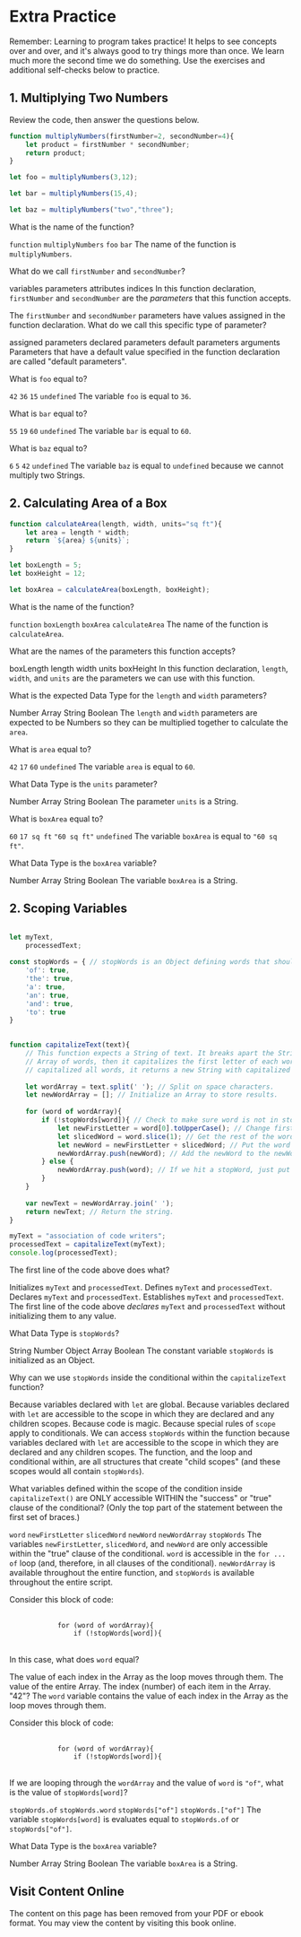 # Extra Practice

Remember: Learning to program takes practice! It helps to see concepts over and over, and it's always good to try things more than once. We learn much more the second time we do something. Use the exercises and additional self-checks below to practice.


## 1. Multiplying Two Numbers
Review the code, then answer the questions below.

```js
function multiplyNumbers(firstNumber=2, secondNumber=4){
    let product = firstNumber * secondNumber;
    return product;
}

let foo = multiplyNumbers(3,12);

let bar = multiplyNumbers(15,4);

let baz = multiplyNumbers("two","three");

```
<quiz name="">
    <question>
        <p>What is the name of the function?</p>
        <answer><code>function</code></answer>
        <answer correct><code>multiplyNumbers</code></answer>
        <answer><code>foo</code></answer>
        <answer><code>bar</code></answer>
        <explanation>The name of the function is <code>multiplyNumbers</code>.</explanation>
    </question>
    <question>
        <p>What do we call <code>firstNumber</code> and <code>secondNumber</code>?</p>
        <answer>variables</answer>
        <answer correct>parameters</answer>
        <answer>attributes</answer>
        <answer>indices</answer>
        <explanation>In this function declaration, <code>firstNumber</code> and <code>secondNumber</code> are the <i>parameters</i> that this function accepts.</explanation>
    </question>
    <question>
        <p>The <code>firstNumber</code> and <code>secondNumber</code> parameters have values assigned in the function declaration. What do we call this specific type of parameter?</p>
        <answer>assigned parameters</answer>
        <answer>declared parameters</answer>
        <answer correct>default parameters</answer>
        <answer>arguments</answer>
        <explanation>Parameters that have a default value specified in the function declaration are called "default parameters".</explanation>
    </question>
    <question>
        <p>What is <code>foo</code> equal to?</p>
        <answer><code>42</code></answer>
        <answer correct><code>36</code></answer>
        <answer><code>15</code></answer>
        <answer><code>undefined</code></answer>
        <explanation>The variable <code>foo</code> is equal to <code>36</code>.</explanation>
    </question>
    <question>
        <p>What is <code>bar</code> equal to?</p>
        <answer><code>55</code></answer>
        <answer><code>19</code></answer>
        <answer correct><code>60</code></answer>
        <answer><code>undefined</code></answer>
        <explanation>The variable <code>bar</code> is equal to <code>60</code>.</explanation>
    </question>
    <question>
        <p>What is <code>baz</code> equal to?</p>
        <answer><code>6</code></answer>
        <answer><code>5</code></answer>
        <answer><code>42</code></answer>
        <answer correct><code>undefined</code></answer>
        <explanation>The variable <code>baz</code> is equal to <code>undefined</code> because we cannot multiply two Strings.</explanation>
    </question>

</quiz>

## 2. Calculating Area of a Box
```js
function calculateArea(length, width, units="sq ft"){
    let area = length * width;
    return `${area} ${units}`;
}

let boxLength = 5;
let boxHeight = 12;

let boxArea = calculateArea(boxLength, boxHeight);

```
<quiz name="">
    <question>
        <p>What is the name of the function?</p>
        <answer><code>function</code></answer>
        <answer><code>boxLength</code></answer>
        <answer><code>boxArea</code></answer>
        <answer correct><code>calculateArea</code></answer>
        <explanation>The name of the function is <code>calculateArea</code>.</explanation>
    </question>
    <question multiple>
        <p>What are the names of the parameters this function accepts?</p>
        <answer>boxLength</answer>
        <answer correct>length</answer>
        <answer correct>width</answer>
        <answer correct>units</answer>
        <answer>boxHeight</answer>
        <explanation>In this function declaration, <code>length</code>, <code>width</code>, and <code>units</code> are the parameters we can use with this function.</explanation>
    </question>
    <question>
        <p>What is the expected Data Type for the <code>length</code> and <code>width</code> parameters?</p>
        <answer correct>Number</answer>
        <answer>Array</answer>
        <answer>String</answer>
        <answer>Boolean</answer>
        <explanation>The <code>length</code> and <code>width</code> parameters are expected to be Numbers so they can be multiplied together to calculate the <code>area</code>.</explanation>
    </question>
    <question>
        <p>What is <code>area</code> equal to?</p>
        <answer><code>42</code></answer>
        <answer><code>17</code></answer>
        <answer correct><code>60</code></answer>
        <answer><code>undefined</code></answer>
        <explanation>The variable <code>area</code> is equal to <code>60</code>.</explanation>
    </question>
    <question>
        <p>What Data Type is the <code>units</code> parameter?</p>
        <answer>Number</answer>
        <answer>Array</answer>
        <answer correct>String</answer>
        <answer>Boolean</answer>
        <explanation>The parameter <code>units</code> is a String.</explanation>
    </question>
    <question>
        <p>What is <code>boxArea</code> equal to?</p>
        <answer><code>60</code></answer>
        <answer><code>17 sq ft</code></answer>
        <answer correct><code>"60 sq ft"</code></answer>
        <answer><code>undefined</code></answer>
        <explanation>The variable <code>boxArea</code> is equal to <code>"60 sq ft"</code>.</explanation>
    </question>
    <question>
        <p>What Data Type is the <code>boxArea</code> variable?</p>
        <answer>Number</answer>
        <answer>Array</answer>
        <answer correct>String</answer>
        <answer>Boolean</answer>
        <explanation>The variable <code>boxArea</code> is a String.</explanation>
    </question>

</quiz>

## 2. Scoping Variables
```js

let myText,
    processedText;
    
const stopWords = { // stopWords is an Object defining words that should not be capitalized.
    'of': true,
    'the': true,
    'a': true,
    'an': true,
    'and': true,
    'to': true
}
    

function capitalizeText(text){
    // This function expects a String of text. It breaks apart the String into an 
    // Array of words, then it capitalizes the first letter of each word. Once it has
    // capitalized all words, it returns a new String with capitalized text.
    
    let wordArray = text.split(' '); // Split on space characters.
    let newWordArray = []; // Initialize an Array to store results.
    
    for (word of wordArray){
        if (!stopWords[word]){ // Check to make sure word is not in stopwords list.
            let newFirstLetter = word[0].toUpperCase(); // Change first letter in `word` to uppercase.
            let slicedWord = word.slice(1); // Get the rest of the word after the first letter.
            let newWord = newFirstLetter + slicedWord; // Put the word back together.
            newWordArray.push(newWord); // Add the newWord to the newWordArray of capitalized words.
        } else {
            newWordArray.push(word); // If we hit a stopWord, just put that word back in the list without altering.
        }
    }
    
    var newText = newWordArray.join(' ');
    return newText; // Return the string.
}

myText = "association of code writers";
processedText = capitalizeText(myText);
console.log(processedText);
```
<quiz name="">
    <question>
        <p>The first line of the code above does what?</p>
        <answer>Initializes <code>myText</code> and <code>processedText</code>.</answer>
        <answer>Defines <code>myText</code> and <code>processedText</code>.</answer>
        <answer correct>Declares <code>myText</code> and <code>processedText</code>.</answer>
        <answer>Establishes <code>myText</code> and <code>processedText</code>.</answer>
        <explanation>The first line of the code above <i>declares</i> <code>myText</code> and <code>processedText</code> without initializing them to any value.</explanation>
    </question>
    <question>
        <p>What Data Type is <code>stopWords</code>?</p>
        <answer>String</answer>
        <answer>Number</answer>
        <answer correct>Object</answer>
        <answer>Array</answer>
        <answer>Boolean</answer>
        <explanation>The constant variable <code>stopWords</code> is initialized as an Object.</explanation>
    </question>
    <question>
        <p>Why can we use <code>stopWords</code> inside the conditional within the <code>capitalizeText</code> function?</p>
        <answer>Because variables declared with <code>let</code> are global.</answer>
        <answer correct>Because variables declared with <code>let</code> are accessible to the scope in which they are declared and any children scopes.</answer>
        <answer>Because code is magic.</answer>
        <answer>Because special rules of <code>scope</code> apply to conditionals.</answer>
        <explanation>We can access <code>stopWords</code> within the function because variables declared with <code>let</code> are accessible to the scope in which they are declared and any children scopes. The function, and the loop and conditional within, are all structures that create "child scopes" (and these scopes would all contain <code>stopWords</code>).</explanation>
    </question>
    <question multiple>
        <p>What variables defined within the scope of the condition inside <code>capitalizeText()</code> are ONLY accessible WITHIN the "success" or "true" clause of the conditional? (Only the top part of the statement between the first set of braces.)</p>
        <answer><code>word</code></answer>
        <answer correct><code>newFirstLetter</code></answer>
        <answer correct><code>slicedWord</code></answer>
        <answer correct><code>newWord</code></answer>
        <answer><code>newWordArray</code></answer>
        <answer><code>stopWords</code></answer>
        <explanation>The variables <code>newFirstLetter</code>, <code>slicedWord</code>, and <code>newWord</code> are only accessible within the "true" clause of the conditional. <code>word</code> is accessible in the <code>for ... of</code> loop (and, therefore, in all clauses of the conditional). <code>newWordArray</code> is available throughout the entire function, and <code>stopWords</code> is available throughout the entire script.</explanation>
    </question>
    <question>
        <p>Consider this block of code:<br><br>
            <code>
            for (word of wordArray){
                if (!stopWords[word]){
            </code>
            <br><br>
            In this case, what does <code>word</code> equal?
        </p>
        <answer correct>The value of each index in the Array as the loop moves through them.</answer>
        <answer>The value of the entire Array.</answer>
        <answer>The index (number) of each item in the Array.</answer>
        <answer>"42"?</answer>
        <explanation>The <code>word</code> variable contains the value of each index in the Array as the loop moves through them.</explanation>
    </question>
    <question multiple>
        <p>
            Consider this block of code:<br><br>
            <code>
            for (word of wordArray){
                if (!stopWords[word]){
            </code>
            <br><br>
            If we are looping through the <code>wordArray</code> and the value of <code>word</code> is <code>"of"</code>,
            what is the value of <code>stopWords[word]</code>?
        </p>
        <answer correct><code>stopWords.of</code></answer>
        <answer><code>stopWords.word</code></answer>
        <answer correct><code>stopWords["of"]</code></answer>
        <answer><code>stopWords.["of"]</code></answer>
        <explanation>The variable <code>stopWords[word]</code> is evaluates equal to <code>stopWords.of</code> or <code>stopWords["of"]</code>.</explanation>
    </question>
    <question>
        <p>What Data Type is the <code>boxArea</code> variable?</p>
        <answer>Number</answer>
        <answer>Array</answer>
        <answer correct>String</answer>
        <answer>Boolean</answer>
        <explanation>The variable <code>boxArea</code> is a String.</explanation>
    </question>

</quiz>





<div class="no-quiz">
     <h2>Visit Content Online</h2>
     <p> 
         The content on this page has been removed from your PDF 
         or ebook format. You may view the content by visiting
         this book online.
     </p>
</div>
